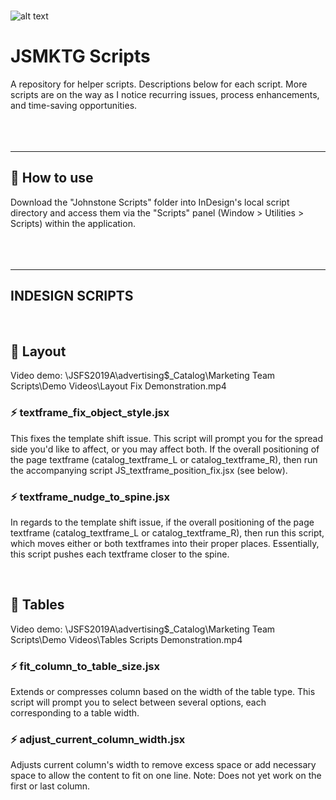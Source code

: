 <br><br><br>

![alt text](https://victorpared.es/wp-content/uploads/2023/11/github_bg_final.png)

# JSMKTG Scripts

A repository for helper scripts. Descriptions below for each script. More scripts are on the way as I notice recurring issues, process enhancements, and time-saving opportunities.
<br><br><br><br>

<hr>

## 📍 How to use
Download the "Johnstone Scripts" folder into InDesign's local script directory and access them via the "Scripts" panel (Window > Utilities > Scripts) within the application.
<br><br><br><br>

<hr>

## INDESIGN SCRIPTS
<br>

## 📁 Layout
Video demo: \\JSFS2019A\advertising$\_Catalog\Marketing Team Scripts\Demo Videos\Layout Fix Demonstration.mp4

### ⚡️ textframe_fix_object_style.jsx
This fixes the template shift issue. This script will prompt you for the spread side you'd like to affect, or you may affect both. If the overall positioning of the page textframe (catalog_textframe_L or catalog_textframe_R), then run the accompanying script JS_textframe_position_fix.jsx (see below).

### ⚡️ textframe_nudge_to_spine.jsx
In regards to the template shift issue, if the overall positioning of the page textframe (catalog_textframe_L or catalog_textframe_R), then run this script, which moves either or both textframes into their proper places. Essentially, this script pushes each textframe closer to the spine.

<br>

## 📁 Tables
Video demo: \\JSFS2019A\advertising$\_Catalog\Marketing Team Scripts\Demo Videos\Tables Scripts Demonstration.mp4

### ⚡️ fit_column_to_table_size.jsx
Extends or compresses column based on the width of the table type. This script will prompt you to select between several options, each corresponding to a table width. 

### ⚡️ adjust_current_column_width.jsx
Adjusts current column's width to remove excess space or add necessary space to allow the content to fit on one line. Note: Does not yet work on the first or last column.


<br><br><br><br>
